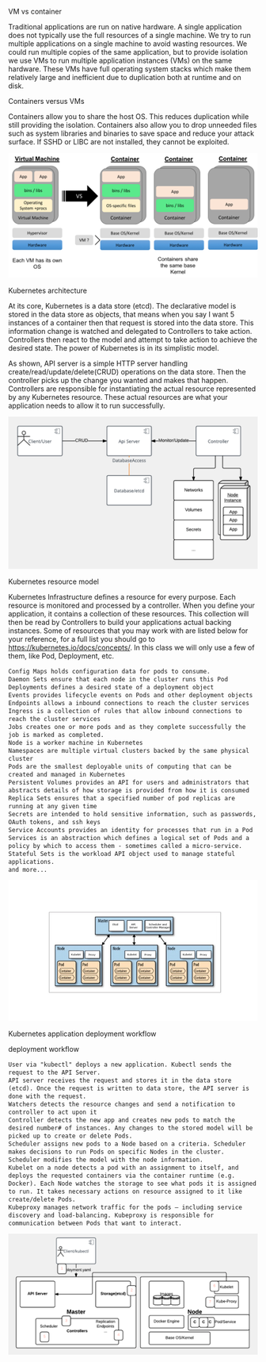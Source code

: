 
VM vs container

Traditional applications are run on native hardware. A single application does not typically use the full resources of a single machine. We try to run multiple applications on a single machine to avoid wasting resources. We could run multiple copies of the same application, but to provide isolation we use VMs to run multiple application instances (VMs) on the same hardware. These VMs have full operating system stacks which make them relatively large and inefficient due to duplication both at runtime and on disk.

Containers versus VMs

Containers allow you to share the host OS. This reduces duplication while still providing the isolation. Containers also allow you to drop unneeded files such as system libraries and binaries to save space and reduce your attack surface. If SSHD or LIBC are not installed, they cannot be exploited.

![VM vs container](VMvsContainer.png)


Kubernetes architecture

At its core, Kubernetes is a data store (etcd). The declarative model is stored in the data store as objects, that means when you say I want 5 instances of a container then that request is stored into the data store. This information change is watched and delegated to Controllers to take action. Controllers then react to the model and attempt to take action to achieve the desired state. The power of Kubernetes is in its simplistic model.

As shown, API server is a simple HTTP server handling create/read/update/delete(CRUD) operations on the data store. Then the controller picks up the change you wanted and makes that happen. Controllers are responsible for instantiating the actual resource represented by any Kubernetes resource. These actual resources are what your application needs to allow it to run successfully.

![Kubernetes architecture](kubernetes_arch.png)

Kubernetes resource model

Kubernetes Infrastructure defines a resource for every purpose. Each resource is monitored and processed by a controller. When you define your application, it contains a collection of these resources. This collection will then be read by Controllers to build your applications actual backing instances. Some of resources that you may work with are listed below for your reference, for a full list you should go to https://kubernetes.io/docs/concepts/. In this class we will only use a few of them, like Pod, Deployment, etc.

    Config Maps holds configuration data for pods to consume.
    Daemon Sets ensure that each node in the cluster runs this Pod
    Deployments defines a desired state of a deployment object
    Events provides lifecycle events on Pods and other deployment objects
    Endpoints allows a inbound connections to reach the cluster services
    Ingress is a collection of rules that allow inbound connections to reach the cluster services
    Jobs creates one or more pods and as they complete successfully the job is marked as completed.
    Node is a worker machine in Kubernetes
    Namespaces are multiple virtual clusters backed by the same physical cluster
    Pods are the smallest deployable units of computing that can be created and managed in Kubernetes
    Persistent Volumes provides an API for users and administrators that abstracts details of how storage is provided from how it is consumed
    Replica Sets ensures that a specified number of pod replicas are running at any given time
    Secrets are intended to hold sensitive information, such as passwords, OAuth tokens, and ssh keys
    Service Accounts provides an identity for processes that run in a Pod
    Services is an abstraction which defines a logical set of Pods and a policy by which to access them - sometimes called a micro-service.
    Stateful Sets is the workload API object used to manage stateful applications.
    and more...



![Kubernetes resource model](container-pod-node-master-relationship.jpg)


Kubernetes application deployment workflow

deployment workflow

    User via "kubectl" deploys a new application. Kubectl sends the request to the API Server.
    API server receives the request and stores it in the data store (etcd). Once the request is written to data store, the API server is done with the request.
    Watchers detects the resource changes and send a notification to controller to act upon it
    Controller detects the new app and creates new pods to match the desired number# of instances. Any changes to the stored model will be picked up to create or delete Pods.
    Scheduler assigns new pods to a Node based on a criteria. Scheduler makes decisions to run Pods on specific Nodes in the cluster. Scheduler modifies the model with the node information.
    Kubelet on a node detects a pod with an assignment to itself, and deploys the requested containers via the container runtime (e.g. Docker). Each Node watches the storage to see what pods it is assigned to run. It takes necessary actions on resource assigned to it like create/delete Pods.
    Kubeproxy manages network traffic for the pods – including service discovery and load-balancing. Kubeproxy is responsible for communication between Pods that want to interact.


![Kubernetes application deployment workflow](app_deploy_workflow.png)